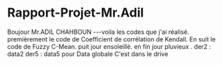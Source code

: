 # Rapport-Projet-Mr.Adil

Boujour Mr.ADIL CHAHBOUN
---voila  les codes que j'ai réalisé.
premièrement le code de Coefficient de corrélation de Kendall.
En suit le code de Fuzzy C-Mean. 
puit  jour ensoleillé.
en fin jour pluvieux .
der2 : data2
der5 : data5
pour Data globale C'est dans le drive

